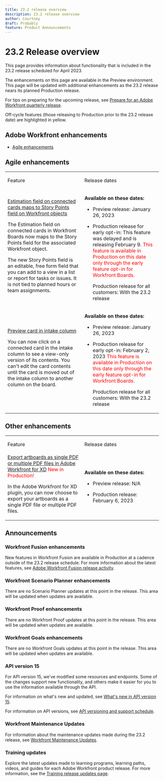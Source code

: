 ```yaml
---
title: 23.2 release overview
description: 23.2 release overview
author: Courtney
draft: Probably
feature: Product Announcements
---
```


# 23.2 Release overview

This page provides information about functionality that is included in the 23.2 release scheduled for April 2023. 

The enhancements on this page are available in the Preview environment. This page will be updated with additional enhancements as the 23.2 release nears its planned Production release.

For tips on preparing for the upcoming release, see [Prepare for an Adobe Workfront quarterly release](/help/quicksilver/product-announcements/product-releases/release-readiness.md).

<!-- The 23.2 release webinar will be held on ___. You can [register for the webinar here](link). -->

<span class="preview">Off-cycle features (those releasing to Production prior to the 23.2 release date) are highlighted in yellow.</span>

## Adobe Workfront enhancements

* [Agile enhancements](#agile-enhancements)

## Agile enhancements

<table>
            <col style="width: 50%;" />
            <col style="width: 50%;" />
            <tbody>
                <tr>
                    <td>
                        <p><span class="bold">Feature</span>
                        </p>
                    </td>
                    <td>
                        <p><span class="bold">Release dates</span>
                        </p>
                    </td>
                </tr>
                <tr>
                    <td>
                        <a href="/help/quicksilver/product-announcements/product-releases/23.2-release-activity/23-1-jan-23.md" class="MCXref xref" xrefformat="{para}">Estimation field on connected cards maps to Story Points field on Workfront objects</a></p>
                        <p>The Estimation field on connected cards in Workfront Boards now maps to the Story Points field for the associated Workfront object. </p>
                        <p>The new Story Points field is an editable, free form field that you can add to a view in a list or report for tasks or issues. It is not tied to planned hours or team assignments.</p>
                    </td>
                    <td><p><b>Available on these dates:</b></p>
                        <ul>
                            <li>
                                <p>Preview release: January 26, 2023<br /></p>
                            </li>
                            <li>
                                 <p>Production release for early opt-in: This feature was delayed and is releasing February 9. <span style="color: #ff0000;">This feature is available in Production on this date only through the early feature opt-in for Workfront Boards.</span></p>
                                <p>Production release for all customers: With the 23.2 release</p>
                            </li>
                        </ul>
                    </td>
                </tr>
                </tr>
                <tr>
                    <td>
                        <a href="/help/quicksilver/product-announcements/product-releases/23.2-release-activity/23-1-jan-23.md" class="MCXref xref" xrefformat="{para}">Preview card in intake column</a></p>
                        <p>You can now click on a connected card in the intake column to see a view-only version of its contents. You can't edit the card contents until the card is moved out of the intake column to another column on the board.</p>
                    </td>
                    <td><p><b>Available on these dates:</b></p>
                        <ul>
                            <li>
                                <p>Preview release: January 26, 2023<br /></p>
                            </li>
                            <li>
                                 <p>Production release for early opt-in: February 2, 2023 <span style="color: #ff0000;"> This feature is available in Production on this date only through the early feature opt-in for Workfront Boards.</span></p>
                                <p>Production release for all customers: With the 23.2 release</p>
                            </li>
                        </ul>
                    </td>
                </tr>
            </tbody>
        </table>  

## Other enhancements 

<table>
            <col style="width: 50%;" />
            <col style="width: 50%;" />
            <tbody>
                <tr>
                    <td>
                        <p><span class="bold">Feature</span>
                        </p>
                    </td>
                    <td>
                        <p><span class="bold">Release dates</span>
                        </p>
                    </td>
                </tr>
                <tr>
                    <td>
                        <a href="/help/quicksilver/product-announcements/product-releases/23.2-release-activity/23-2-feb-6.md" class="MCXref xref" xrefformat="{para}">Export artboards as single PDF or multiple PDF files in Adobe Workfront for XD</span></a><span style="color: #ff0000;"> New in Production!</span>
                        <p>In the Adobe Workfront for XD plugin, you can now choose to export your artboards as a single PDF file or multiple PDF files.</p>
                    </td>
                    <td><p><b>Available on these dates:</b></p>
                        <ul>
                            <li>
                                <p>Preview release: N/A<br /></p>
                            </li>
                            <li>
                                 <p>Production release: February 6, 2023</p>
                            </li>
                        </ul>
                    </td>
                </tr>
            </tbody>
        </table>  

## Announcements

### Workfront Fusion enhancements

New features in Workfront Fusion are available in Production at a cadence outside of the 23.2 release schedule. For more information about the latest features, see [Adobe Workfront Fusion release activity](/help/quicksilver/product-announcements/product-releases/fusion-release-activity/fusion-release-activity.md).

### Workfront Scenario Planner enhancements

There are no Scenario Planner updates at this point in the release. This area will be updated when updates are available.

### Workfront Proof enhancements

There are no Workfront Proof updates at this point in the release. This area will be updated when updates are available.

### Workfront Goals enhancements

There are no Workfront Goals updates at this point in the release. This area will be updated when updates are available.

### API version 15

For API version 15, we've modified some resources and endpoints. Some of the changes support new functionality, and others make it easier for you to use the information available through the API.

For information on what's new and updated, see [What's new in API version 15](/help/quicksilver/wf-api/api/new-api-version-15.md).

For information on API versions, see [API versioning and support schedule](/help/quicksilver/wf-api/api/api-version-support-schedule.md).

### Workfront Maintenance Updates

For information about the maintenance updates made during the 23.2 release, see [Workfront Maintenance Updates](https://one.workfront.com/s/article/Workfront-Maintenance-Updates-1882317350).

### Training updates

Explore the latest updates made to learning programs, learning paths, videos, and guides for each Adobe Workfront product release. For more information, see the [Training release updates page](https://one.workfront.com/s/training-release-updates).



<!--
<table>
            <col style="width: 50%;" />
            <col style="width: 50%;" />
            <tbody>
                <tr>
                    <td>
                        <p><span class="bold">Feature</span>
                        </p>
                    </td>
                    <td>
                        <p><span class="bold">Release dates</span>
                        </p>
                    </td>
                </tr>
                <tr>
                    <td>
                        <a href="ADD LINK" class="MCXref xref" xrefformat="{para}">Title</a><span style="color: #ff0000;"> Coming soon!</span></p>
                        <p>Body</p>
                    </td>
                    <td><p><b>Available on these dates:</b></p>
                        <ul>
                            <li>
                                <p>Preview release:<br /></p>
                            </li>
                            <li>
                                <p><span class="preview">Production release: </span></p>
                            </li>
                        </ul>
                    </td>
                </tr>
            </tbody>
        </table>  

        -->